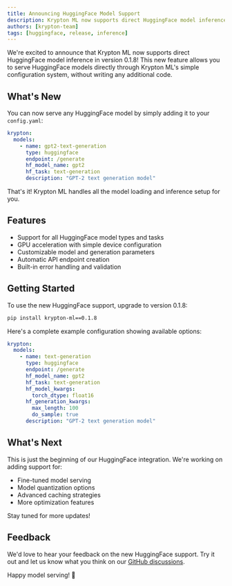 ```yaml
---
title: Announcing HuggingFace Model Support
description: Krypton ML now supports direct HuggingFace model inference
authors: [krypton-team]
tags: [huggingface, release, inference]
---
```


We're excited to announce that Krypton ML now supports direct HuggingFace model inference in version 0.1.8! This new feature allows you to serve HuggingFace models directly through Krypton ML's simple configuration system, without writing any additional code.

## What's New

You can now serve any HuggingFace model by simply adding it to your `config.yaml`:

```yaml
krypton:
  models:
    - name: gpt2-text-generation
      type: huggingface
      endpoint: /generate
      hf_model_name: gpt2
      hf_task: text-generation
      description: "GPT-2 text generation model"
```

That's it! Krypton ML handles all the model loading and inference setup for you.

## Features

- Support for all HuggingFace model types and tasks
- GPU acceleration with simple device configuration
- Customizable model and generation parameters
- Automatic API endpoint creation
- Built-in error handling and validation

## Getting Started

To use the new HuggingFace support, upgrade to version 0.1.8:

```bash
pip install krypton-ml==0.1.8
```

Here's a complete example configuration showing available options:

```yaml
krypton:
  models:
    - name: text-generation
      type: huggingface
      endpoint: /generate
      hf_model_name: gpt2
      hf_task: text-generation
      hf_model_kwargs:
        torch_dtype: float16
      hf_generation_kwargs:
        max_length: 100
        do_sample: true
      description: "GPT-2 text generation model"
```

## What's Next

This is just the beginning of our HuggingFace integration. We're working on adding support for:
- Fine-tuned model serving
- Model quantization options
- Advanced caching strategies
- More optimization features

Stay tuned for more updates!

## Feedback

We'd love to hear your feedback on the new HuggingFace support. Try it out and let us know what you think on our [GitHub discussions](https://github.com/kryptonhq/krypton-ml/discussions).

Happy model serving! 🚀